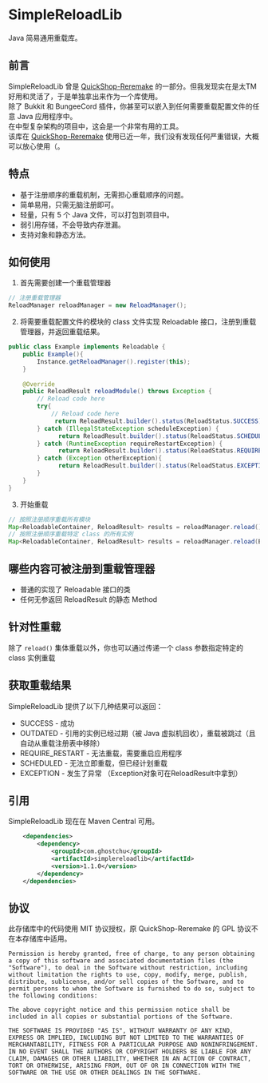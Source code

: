 # SimpleReloadLib
Java 简易通用重载库。

## 前言
SimpleReloadLib 曾是 [QuickShop-Reremake](https://github.com/PotatoCraft-Studio/QuickShop-Reremake) 的一部分。但我发现实在是太TM好用和灵活了，于是单独拿出来作为一个库使用。  
除了 Bukkit 和 BungeeCord 插件，你甚至可以嵌入到任何需要重载配置文件的任意 Java 应用程序中。  
在中型复杂架构的项目中，这会是一个非常有用的工具。  
该库在 [QuickShop-Reremake](https://github.com/PotatoCraft-Studio/QuickShop-Reremake) 使用已近一年，我们没有发现任何严重错误，大概可以放心使用（。  

## 特点
* 基于注册顺序的重载机制，无需担心重载顺序的问题。
* 简单易用，只需无脑注册即可。
* 轻量，只有 5 个 Java 文件，可以打包到项目中。
* 弱引用存储，不会导致内存泄漏。
* 支持对象和静态方法。

## 如何使用

1. 首先需要创建一个重载管理器
```java
// 注册重载管理器
ReloadManager reloadManager = new ReloadManager();
```

2. 将需要重载配置文件的模块的 class 文件实现 Reloadable 接口，注册到重载管理器，并返回重载结果。

```java
public class Example implements Reloadable {
    public Example(){
        Instance.getReloadManager().register(this);
    }
    
    @Override
    public ReloadResult reloadModule() throws Exception {
        // Reload code here
        try{
            // Reload code here
             return ReloadResult.builder().status(ReloadStatus.SUCCESS).build();
        } catch (IllegalStateException scheduleException) {
              return ReloadResult.builder().status(ReloadStatus.SCHEDULED).reason("资源正被使用").build();
        } catch (RuntimeException requireRestartException) {
              return ReloadResult.builder().status(ReloadStatus.REQUIRE_RESTART).reason("开发者长得太丑，因此需要重新启动应用程序").build();
        } catch (Exception otherException){
              return ReloadResult.builder().status(ReloadStatus.EXCEPTION).exception(otherException).reason("什么玩意儿爆炸了草").build();
        }
    }
}
```

3. 开始重载

```java
// 按照注册顺序重载所有模块
Map<ReloadableContainer, ReloadResult> results = reloadManager.reload();
// 按照注册顺序重载特定 class 的所有实例
Map<ReloadableContainer, ReloadResult> results = reloadManager.reload(Example.class);
```

## 哪些内容可被注册到重载管理器

* 普通的实现了 Reloadable 接口的类
* 任何无参返回 ReloadResult 的静态 Method

## 针对性重载

除了 `reload()` 集体重载以外，你也可以通过传递一个 class 参数指定特定的 class 实例重载

## 获取重载结果

SimpleReloadLib 提供了以下几种结果可以返回：

* SUCCESS - 成功
* OUTDATED - 引用的实例已经过期（被 Java 虚拟机回收），重载被跳过（且自动从重载注册表中移除）
* REQUIRE_RESTART - 无法重载，需要重启应用程序
* SCHEDULED - 无法立即重载，但已经计划重载
* EXCEPTION - 发生了异常 （Exception对象可在ReloadResult中拿到）

## 引用
SimpleReloadLib 现在在 Maven Central 可用。

```xml
    <dependencies>
        <dependency>
            <groupId>com.ghostchu</groupId>
            <artifactId>simplereloadlib</artifactId>
            <version>1.1.0</version>
        </dependency>
    </dependencies>
```

## 协议

此存储库中的代码使用 MIT 协议授权，原 QuickShop-Reremake 的 GPL 协议不在本存储库中适用。
```
Permission is hereby granted, free of charge, to any person obtaining a copy of this software and associated documentation files (the "Software"), to deal in the Software without restriction, including without limitation the rights to use, copy, modify, merge, publish, distribute, sublicense, and/or sell copies of the Software, and to permit persons to whom the Software is furnished to do so, subject to the following conditions:

The above copyright notice and this permission notice shall be included in all copies or substantial portions of the Software.

THE SOFTWARE IS PROVIDED "AS IS", WITHOUT WARRANTY OF ANY KIND, EXPRESS OR IMPLIED, INCLUDING BUT NOT LIMITED TO THE WARRANTIES OF MERCHANTABILITY, FITNESS FOR A PARTICULAR PURPOSE AND NONINFRINGEMENT. IN NO EVENT SHALL THE AUTHORS OR COPYRIGHT HOLDERS BE LIABLE FOR ANY CLAIM, DAMAGES OR OTHER LIABILITY, WHETHER IN AN ACTION OF CONTRACT, TORT OR OTHERWISE, ARISING FROM, OUT OF OR IN CONNECTION WITH THE SOFTWARE OR THE USE OR OTHER DEALINGS IN THE SOFTWARE.
```
